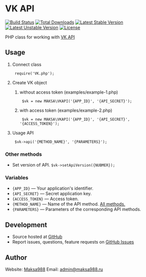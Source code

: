 # VK API

[![Build Status](https://travis-ci.org/maksa988/VK-API-Class.svg)](https://travis-ci.org/laravel/framework)
[![Total Downloads](https://poser.pugx.org/maksa988/vk/downloads)](https://packagist.org/packages/maksa988/vk)
[![Latest Stable Version](https://poser.pugx.org/maksa988/vk/v/stable)](https://packagist.org/packages/maksa988/vk)
[![Latest Unstable Version](https://poser.pugx.org/maksa988/vk/v/unstable)](https://packagist.org/packages/maksa988/vk)
[![License](https://poser.pugx.org/maksa988/vk/license)](https://packagist.org/packages/maksa988/vk)

PHP class for working with [VK API](https://vk.com/dev)

## Usage

1. Connect class

        require('VK.php');
        
2. Create VK object
    1. without access token (examples/example-1.php)

            $vk = new MAKSA\VKAPI('{APP_ID}', '{API_SECRET}');

    2. with access token (examples/example-2.php)

            $vk = new MAKSA\VKAPI('{APP_ID}', '{API_SECRET}', '{ACCESS_TOKEN}');
            
            
3. Usage API

        $vk->api('{METHOD_NAME}', '{PARAMETERS}');

### Other methods
* Set version of API.
    `$vk->setApiVersion({NUBMER});`
    
### Variables
* `{APP_ID}` — Your application's identifier.
* `{API_SECRET}` — Secret application key.
* `{ACCESS_TOKEN}` — Access token.
* `{METHOD_NAME}` — Name of the API method. [All methods.](http://vk.com/dev/methods)
* `{PARAMETERS}` — Parameters of the corresponding API methods.

## Development

- Source hosted at [GitHub](https://github.com/maksa988/VK-API-Class)
- Report issues, questions, feature requests on [GitHub Issues](https://github.com/maksa988/VK-API-Class/issues)

## Author

Website: [Maksa988](https://github.com/zelenin/)
Email: [admin@maksa988.ru](mailto:admin@maksa988.ru)
